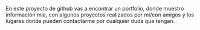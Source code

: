 En este proyecto de github vas a encontrar un portfolio, donde muestro información mía, con algunos proyectos realizados por mi/con amigos y los lugares donde pueden contactarme por cualquier duda que tengan. 
